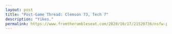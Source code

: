 ```yaml
---
layout: post
title: "Post-Game Thread: Clemson 73, Tech 7"
description: "Yikes."
permalink: https://www.fromtherumbleseat.com/2020/10/17/21520736/nsfw-post-game-thread-clemson-73-tech-7-football-georgia-tech-athletics-cfp-acc
---
```

